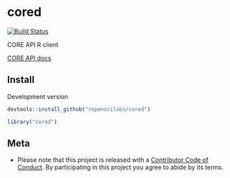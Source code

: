 cored
=====

[![Build Status](https://travis-ci.org/ropenscilabs/cored.svg?branch=master)](https://travis-ci.org/ropenscilabs/cored)

CORE API R client

[CORE API docs](https://core.ac.uk/docs/)

## Install

Development version


```r
devtools::install_github("ropenscilabs/cored")
```


```r
library("cored")
```

## Meta

* Please note that this project is released with a [Contributor Code of Conduct](CONDUCT.md). By participating in this project you agree to abide by its terms.
